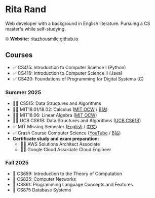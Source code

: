 # Rita Rand

Web developer with a background in English literature.
Pursuing a CS master's while self-studying.

🌐 **Website:** [ritazhousmile.github.io](https://ritazhousmile.github.io/)

## Courses
- ✅ CS415: Introduction to Computer Science I (Python)
- ✅ CS416: Introduction to Computer Science II (Java)
- ✅ CS420: Foundations of Programming for Digital Systems (C)

### Summer 2025
- 👩‍💻 CS515: Data Structures and Algorithms
- 👩‍💻 MIT18.01/18.02: Calculus ([MIT OCW](https://ocw.mit.edu/courses/18-01sc-single-variable-calculus-fall-2010/pages/syllabus/) / [B站](https://www.bilibili.com/video/BV1Jt41157Jr?vd_source=710f326087463c1fee0ad8ace25e70b4&p=2&spm_id_from=333.788.videopod.episodes))
- 👩‍💻 MIT18.06: Linear Algebra ([MIT OCW](https://ocw.mit.edu/courses/18-06sc-linear-algebra-fall-2011/pages/syllabus/))
- 👩‍💻 UCB CS61B: Data Structures and Algorithms ([UCB CS61B](https://sp24.datastructur.es/))
- ✅ MIT Missing Semester ([English](https://missing.csail.mit.edu/2020/) / [中文](https://missing-semester-cn.github.io/))
- ✅ Crash Course Computer Science ([YouTube](https://www.youtube.com/playlist?list=PLH2l6uzC4UEW0s7-KewFLBC1D0l6XRfye) / [B站](https://www.bilibili.com/video/BV1EW411u7th/?vd_source=710f326087463c1fee0ad8ace25e70b4))
- **Certificate study and exam preparation:**
  - 👩‍💻 AWS Solutions Architect Associate
  - 👩‍💻 Google Cloud Associate Cloud Engineer

### Fall 2025
- 📅 CS659: Introduction to the Theory of Computation
- 📅 CS825: Computer Networks
- 📅 CS861: Programming Language Concepts and Features
- 📅 CS875 Database Systems


